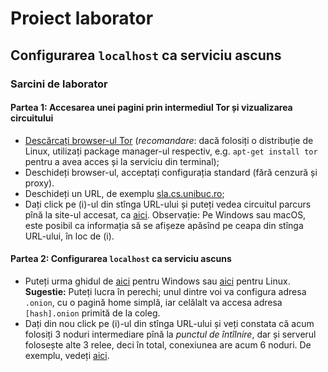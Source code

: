 # Proiect laborator
## Configurarea `localhost` ca serviciu ascuns

### Sarcini de laborator
#### Partea 1: Accesarea unei pagini prin intermediul Tor și vizualizarea circuitului
- [Descărcați browser-ul Tor](https://www.torproject.org/download/) (*recomandare*: dacă folosiți o distribuție de Linux, utilizați package manager-ul respectiv, e.g. `apt-get install tor` pentru a avea acces și la serviciu din terminal);
- Deschideți browser-ul, acceptați configurația standard (fără cenzură și proxy).
- Deschideți un URL, de exemplu [sla.cs.unibuc.ro](https://sla.cs.unibuc.ro/);
- Dați click pe (i)-ul din stînga URL-ului și puteți vedea circuitul parcurs pînă la site-ul accesat, ca [aici](https://tails.boum.org/doc/anonymous_internet/Tor_Browser/index.en.html#index5h1). Observație: Pe Windows sau macOS, este posibil ca informația să se afișeze apăsînd pe ceapa din stînga URL-ului, în loc de (i).

#### Partea 2: Configurarea `localhost` ca serviciu ascuns
- Puteți urma ghidul de [aici](https://www.makeuseof.com/tag/create-hidden-service-tor-site-set-anonymous-website-server/) pentru Windows sau [aici](https://null-byte.wonderhowto.com/how-to/host-your-own-tor-hidden-service-with-custom-onion-address-0180159/) pentru Linux.
**Sugestie:** Puteți lucra în perechi; unul dintre voi va configura adresa `.onion`, cu o pagină home simplă, iar celălalt va accesa adresa `[hash].onion` primită de la coleg.
- Dați din nou click pe (i)-ul din stînga URL-ului și veți constata că acum folosiți 3 noduri intermediare pînă la *punctul de întîlnire*, dar și serverul folosește alte 3 relee, deci în total, conexiunea are acum 6 noduri. De exemplu, vedeți [aici](https://cdn.comparitech.com/wp-content/uploads/2017/02/http-tor-service-circuit.png).
